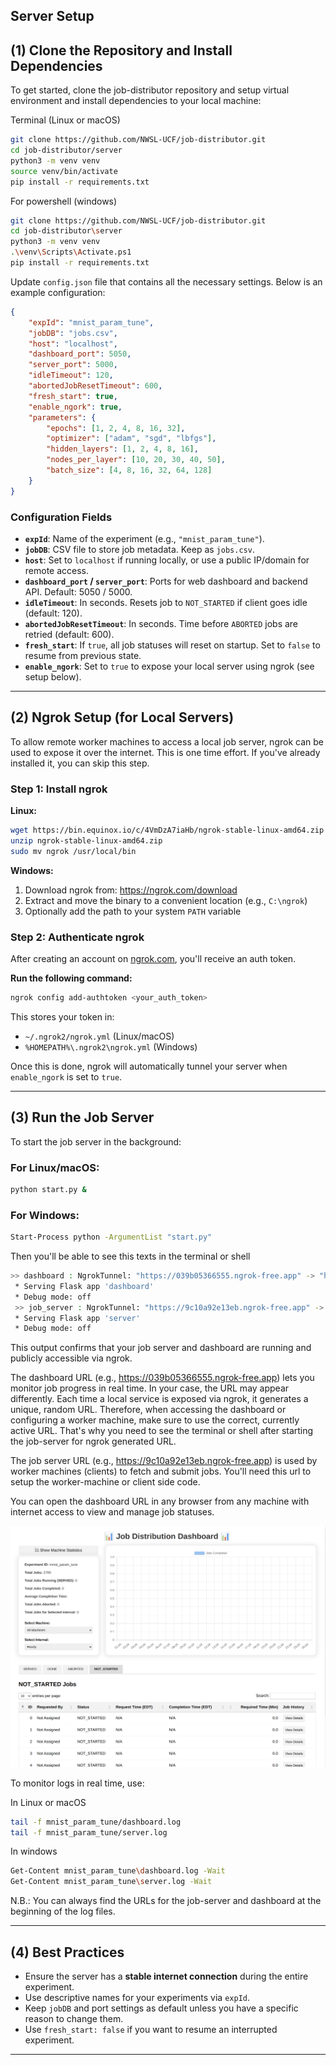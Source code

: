 ## Server Setup

## (1) Clone the Repository and Install Dependencies

To get started, clone the job-distributor repository and setup virtual environment and install dependencies to your local machine:

Terminal (Linux or macOS)
```bash
git clone https://github.com/NWSL-UCF/job-distributor.git
cd job-distributor/server
python3 -m venv venv
source venv/bin/activate
pip install -r requirements.txt
```
For powershell (windows)
```bash
git clone https://github.com/NWSL-UCF/job-distributor.git
cd job-distributor\server
python3 -m venv venv
.\venv\Scripts\Activate.ps1
pip install -r requirements.txt
```

Update `config.json` file that contains all the necessary settings. Below is an example configuration:

```json
{
    "expId": "mnist_param_tune",
    "jobDB": "jobs.csv",
    "host": "localhost",
    "dashboard_port": 5050,
    "server_port": 5000,
    "idleTimeout": 120,
    "abortedJobResetTimeout": 600,
    "fresh_start": true,
    "enable_ngork": true,
    "parameters": {
        "epochs": [1, 2, 4, 8, 16, 32],
        "optimizer": ["adam", "sgd", "lbfgs"],
        "hidden_layers": [1, 2, 4, 8, 16],
        "nodes_per_layer": [10, 20, 30, 40, 50],
        "batch_size": [4, 8, 16, 32, 64, 128]
    }
}
```

### Configuration Fields

- **`expId`**: Name of the experiment (e.g., `"mnist_param_tune"`).
- **`jobDB`**: CSV file to store job metadata. Keep as `jobs.csv`.
- **`host`**: Set to `localhost` if running locally, or use a public IP/domain for remote access.
- **`dashboard_port` / `server_port`**: Ports for web dashboard and backend API. Default: 5050 / 5000.
- **`idleTimeout`**: In seconds. Resets job to `NOT_STARTED` if client goes idle (default: 120).
- **`abortedJobResetTimeout`**: In seconds. Time before `ABORTED` jobs are retried (default: 600).
- **`fresh_start`**: If `true`, all job statuses will reset on startup. Set to `false` to resume from previous state.
- **`enable_ngork`**: Set to `true` to expose your local server using ngrok (see setup below).

---

## (2) Ngrok Setup (for Local Servers)

To allow remote worker machines to access a local job server, ngrok can be used to expose it over the internet. This is one time effort. If you've already installed it, you can skip this step.

### Step 1: Install ngrok

**Linux:**
```bash
wget https://bin.equinox.io/c/4VmDzA7iaHb/ngrok-stable-linux-amd64.zip
unzip ngrok-stable-linux-amd64.zip
sudo mv ngrok /usr/local/bin
```

**Windows:**
1. Download ngrok from: https://ngrok.com/download
2. Extract and move the binary to a convenient location (e.g., `C:\ngrok`)
3. Optionally add the path to your system `PATH` variable

### Step 2: Authenticate ngrok

After creating an account on [ngrok.com](https://ngrok.com), you'll receive an auth token.

**Run the following command:**
```bash
ngrok config add-authtoken <your_auth_token>
```

This stores your token in:
- `~/.ngrok2/ngrok.yml` (Linux/macOS)
- `%HOMEPATH%\.ngrok2\ngrok.yml` (Windows)

Once this is done, ngrok will automatically tunnel your server when `enable_ngork` is set to `true`.

---

## (3) Run the Job Server

To start the job server in the background:

### For **Linux/macOS**:
```bash
python start.py &
```
### For **Windows**:
```bash
Start-Process python -ArgumentList "start.py"
```
Then you'll be able to see this texts in the terminal or shell
```bash
>> dashboard : NgrokTunnel: "https://039b05366555.ngrok-free.app" -> "http://localhost:5050"
 * Serving Flask app 'dashboard'
 * Debug mode: off
 >> job_server : NgrokTunnel: "https://9c10a92e13eb.ngrok-free.app" -> "http://localhost:5000"
 * Serving Flask app 'server'
 * Debug mode: off
```
This output confirms that your job server and dashboard are running and publicly accessible via ngrok.

The dashboard URL (e.g., https://039b05366555.ngrok-free.app) lets you monitor job progress in real time. In your case, the URL may appear differently. Each time a local service is exposed via ngrok, it generates a unique, random URL. Therefore, when accessing the dashboard or configuring a worker machine, make sure to use the correct, currently active URL. That's why you need to see the terminal or shell after starting the job-server for ngrok generated URL. 

The job server URL (e.g., https://9c10a92e13eb.ngrok-free.app) is used by worker machines (clients) to fetch and submit jobs. You'll need this url to setup the worker-machine or client side code.

You can open the dashboard URL in any browser from any machine with internet access to view and manage job statuses.

![Job Dashboard](../img/dashboard.png)

To monitor logs in real time, use:

In Linux or macOS
```bash
tail -f mnist_param_tune/dashboard.log
tail -f mnist_param_tune/server.log
```
In windows
```bash
Get-Content mnist_param_tune\dashboard.log -Wait
Get-Content mnist_param_tune\server.log -Wait
```
N.B.: You can always find the URLs for the job-server and dashboard at the beginning of the log files.

---
## (4) Best Practices

- Ensure the server has a **stable internet connection** during the entire experiment.
- Use descriptive names for your experiments via `expId`.
- Keep `jobDB` and port settings as default unless you have a specific reason to change them.
- Use `fresh_start: false` if you want to resume an interrupted experiment.
---
